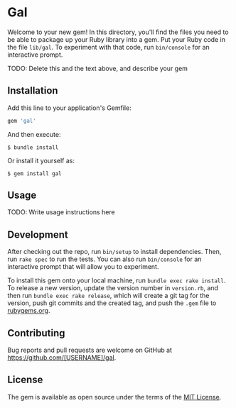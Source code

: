 # Gal

Welcome to your new gem! In this directory, you'll find the files you need to be able to package up your Ruby library into a gem. Put your Ruby code in the file `lib/gal`. To experiment with that code, run `bin/console` for an interactive prompt.

TODO: Delete this and the text above, and describe your gem

## Installation

Add this line to your application's Gemfile:

```ruby
gem 'gal'
```

And then execute:

    $ bundle install

Or install it yourself as:

    $ gem install gal

## Usage

TODO: Write usage instructions here

## Development

After checking out the repo, run `bin/setup` to install dependencies. Then, run `rake spec` to run the tests. You can also run `bin/console` for an interactive prompt that will allow you to experiment.

To install this gem onto your local machine, run `bundle exec rake install`. To release a new version, update the version number in `version.rb`, and then run `bundle exec rake release`, which will create a git tag for the version, push git commits and the created tag, and push the `.gem` file to [rubygems.org](https://rubygems.org).

## Contributing

Bug reports and pull requests are welcome on GitHub at https://github.com/[USERNAME]/gal.

## License

The gem is available as open source under the terms of the [MIT License](https://opensource.org/licenses/MIT).
